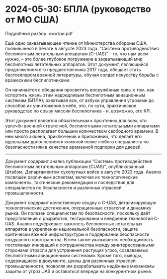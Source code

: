 # 2024-05-30: БПЛА (руководство от МО США)

Подробный разбор: смотри pdf

Ещё одно захватывающее чтение от Министерства обороны США, появившееся в печати в августе 2023 года. "Система противодействия беспилотным летательным аппаратам (C-UAS)" - то, что нам всем нужно, – это более глубокое погружение в захватывающий мир беспилотных летательных аппаратов. Этот документ, являющийся продолжением его предшественника 2017 года, обещает стать бестселлером военной литературы, обучая солдат искусству борьбы с вражескими беспилотниками.

Он начинается с обещания просветить вооружённые силы о том, как испортить жизнь этим надоедливым беспилотным авиационным системам (БПЛА); охватывая все, от азбуки управления угрозами до способов их уничтожения в небе, это, по сути, практическое руководство по срыву миссии беспилотника - и, возможно, его KPI.

Этот документ является обязательным к прочтению для всех, кто увлечён военной стратегией, беспилотными летательными аппаратами или просто располагает большим количеством свободного времени. В нем много экшена, приключений и приложений, что делает его идеальным дополнением к книжной полке любого специалиста по безопасности или в качестве временной подпорки для дверей.



-----

Документ содержит анализ публикации "Системы противодействия беспилотным летательным аппаратам (CUAS)", опубликованный Штабом, Департаментом сухопутных войск в августе 2023 года. Анализ посвящён различным аспектам, включая их технологические компоненты, тактические рекомендации и последствия для специалистов по безопасности и различных отраслей промышленности.

Документ содержит качественную сводку о C-UAS, детализирующую технологические достижения, операционные стратегии и динамику рынка. Он полезен специалистам по безопасности, поскольку даёт представление о разработке, тестировании и внедрении технологий C-UAS. Анализ подчёркивает важность беспилотных летательных аппаратов в укреплении национальной безопасности, защите критически важной инфраструктуры и поддержании безопасности воздушного пространства. В нем также указывается необходимость постоянных инноваций и сотрудничества между заинтересованными сторонами отрасли для устранения растущих угроз, создаваемых беспилотными авиационными системами. Кроме того, выводы, содержащиеся в документе, ценны для различных отраслей промышленности, позволяя им разрабатывать надёжные механизмы защиты от угроз UAS и оставаться впереди на конкурентном рынке.
